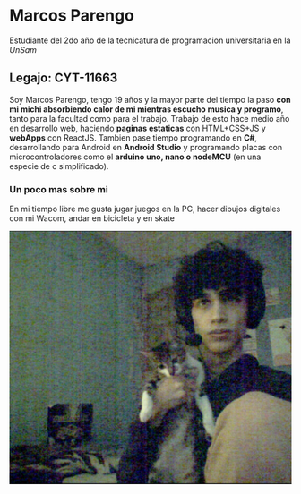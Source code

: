 # Marcos Parengo
 Estudiante del 2do año de la tecnicatura de programacion universitaria en la _UnSam_
## Legajo: CYT-11663
Soy Marcos Parengo, tengo 19 años y la mayor parte del tiempo la paso **con mi michi  absorbiendo calor de mi mientras escucho musica y programo**, tanto para la facultad como para el trabajo. Trabajo de esto hace medio año en desarrollo web, haciendo **paginas estaticas** con HTML+CSS+JS y **webApps** con ReactJS. Tambien pase tiempo programando en **C#**, desarrollando para Android en **Android Studio** y programando placas con microcontroladores como el **arduino uno, nano o nodeMCU** (en una especie de c simplificado).

### Un poco mas sobre mi

En mi tiempo libre me gusta jugar juegos en la PC, hacer dibujos digitales con mi Wacom, andar en bicicleta y en skate


![yo con miku, el gatito mas bonito del mundo](https://raw.githubusercontent.com/algo1unsam/presentacion-personal-MarcosParengo/master/profilePicture/photo.jpg)